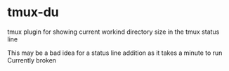 # tmux-du

tmux plugin for showing current workind directory size in the tmux status line

This may be a bad idea for a status line addition as it takes a minute to run
Currently broken
